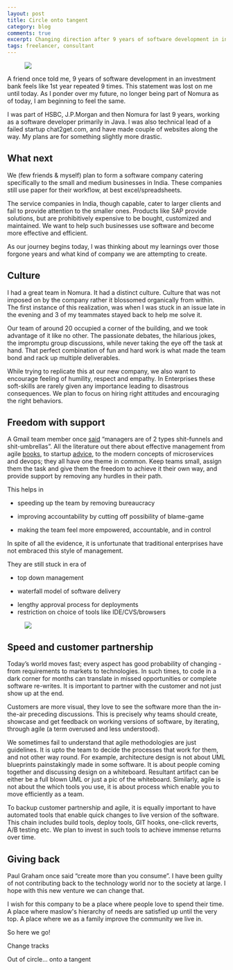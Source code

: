 ```yaml
---
layout: post
title: Circle onto tangent
category: blog
comments: true
excerpt: Changing direction after 9 years of software development in investment banks
tags: freelancer, consultant
---
```


<figure>
    <a href="{{ site.url }}/images/blog/today.jpg"><img src="{{ site.url }}/images/blog/today.jpg"></a>
</figure>

A friend once told me, 9 years of software development in an investment bank feels like 1st year repeated 9 times. This statement was lost on me until today. As I ponder over my future, no longer being part of Nomura as of today, I am beginning to feel the same. 

I was part of HSBC, J.P.Morgan and then Nomura for last 9 years, working as a software developer primarily in Java. I was also technical lead of a failed startup chat2get.com, and have made couple of websites along the way. My plans are for something slightly more drastic.

## What next

We (few friends & myself) plan to form a software company catering specifically to the small and medium businesses in India. These companies still use paper for their workflow, at best excel/spreadsheets. 

The service companies in India, though capable, cater to larger clients and fail to provide attention to the smaller ones. Products like SAP provide solutions, but are prohibitively expensive to be bought, customized and maintained. We want to help such businesses use software and become more effective and efficient.

As our journey begins today, I was thinking about my learnings over those forgone years and what kind of company we are attempting to create. 

## Culture

I had a great team in Nomura. It had a distinct culture. Culture that was not imposed on by the company rather it blossomed organically from within. The first instance of this realization, was when I was stuck in an issue late in the evening and 3 of my teammates stayed back to help me solve it. 

Our team of around 20 occupied a corner of the building, and we took advantage of it like no other. The passionate debates, the hilarious jokes, the impromptu group discussions, while never taking the eye off the task at hand. That perfect combination of fun and hard work is what made the team bond and rack up multiple deliverables.

While trying to replicate this at our new company, we also want to encourage feeling of humility, respect and empathy. In Enterprises these soft-skills are rarely given any importance leading to disastrous consequences. We plan to focus on hiring right attitudes and encouraging the right behaviors. 

## Freedom with support

A Gmail team member once [said](http://techcrunch.com/2010/03/14/key-to-gmail/) “managers are of 2 types shit-funnels and shit-umbrellas”. All the literature out there about effective management from agile [books](http://www.amazon.in/Scrum-revolutionary-approach-deadlines-productivity/dp/1847941095/ref=tmm_pap_title_0), to startup [advice](http://theleanstartup.com/book),  to the modern concepts of microservices and devops; they all have one theme in common. Keep teams small, assign them the task and give them the freedom to achieve it their own way, and provide support by removing any hurdles in their path. 

This helps in

* speeding up the team by removing bureaucracy
- improving accountability by cutting off possibility of blame-game
+ making the team feel more empowered, accountable, and in control

In spite of all the evidence, it is unfortunate that traditional enterprises have not embraced this style of management. 

They are still stuck in era of

* top down management
- waterfall model of software delivery
+ lengthy approval process for deployments
+ restriction on choice of tools like IDE/CVS/browsers


<figure>
    <a href="{{ site.url }}/images/blog/agile.jpg"><img src="{{ site.url }}/images/blog/agile.jpg"></a>
</figure>

## Speed and customer partnership

Today’s world moves fast; every aspect has good probability of changing - from requirements to markets to technologies. In such times, to code in a dark corner for months can translate in missed opportunities or complete software re-writes. It is important to partner with the customer and not just show up at the end. 

Customers are more visual, they love to see the software more than the in-the-air preceding discussions. This is precisely why teams should create, showcase and get feedback on working versions of software, by iterating, through agile (a term overused and less understood).  

We sometimes fail to understand that agile methodologies are just guidelines. It is upto the team to decide the processes that work for them, and not other way round. For example, architecture design is not about UML blueprints painstakingly made in some software. It is about people coming together and discussing design on a whiteboard. Resultant artifact can be either be a full blown UML or just a pic of the whiteboard. Similarly, agile is not about the which tools you use, it is about process which enable you to move efficiently as a team. 

To backup customer partnership and agile, it is equally important to have automated tools that enable quick changes to live version of the software. This chain includes build tools, deploy tools, GIT hooks, one-click reverts, A/B testing etc. We plan to invest in such tools to achieve immense returns over time.

## Giving back

Paul Graham once said “create more than you consume”. I have been guilty of not contributing back to the technology world nor to the society at large. I hope with this new venture we can change that. 

I wish for this company to be a place where people love to spend their time. A place where maslow's hierarchy of needs are satisfied up until the very top. A place where we as a family improve the community we live in. 

So here we go!

Change tracks

Out of circle… onto a tangent

